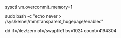 sysctl vm.overcommit_memory=1

sudo bash -c "echo never > /sys/kernel/mm/transparent_hugepage/enabled"

dd if=/dev/zero of=/swapfile1 bs=1024 count=4194304

